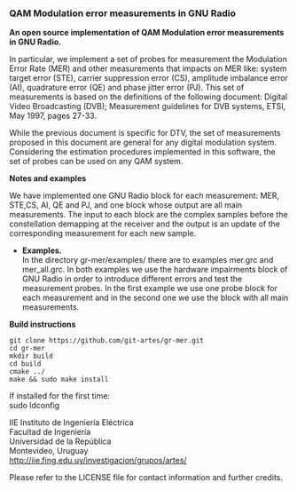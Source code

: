 <div id="readme" class="blob instapaper_body">
    <article class="markdown-body entry-content" itemprop="mainContentOfPage"><h3><a id="user-content-mer-in-gnu-radio" class="anchor" href="#mer-in-gnu-radio" aria-hidden="true"><span class="octicon octicon-link"></span></a>QAM Modulation error measurements in GNU Radio</h3>

<p><strong>An open source implementation of QAM Modulation error measurements in GNU Radio.</strong></p>

<p>In particular, we implement a set of probes for measurement the Modulation Error Rate (MER) and other measurements that impacts on MER like: system target error (STE), carrier suppression error (CS), amplitude imbalance error (AI), quadrature error (QE) and phase jitter error (PJ). 
This set of measurements is based on the definitions of the following document: Digital Video Broadcasting (DVB);
Measurement guidelines for DVB systems, ETSI, May 1997, pages 27-33.  </p>

<p>While the previous document is specific for DTV, the set of measurements proposed in this document are general for any digital modulation system. Considering the estimation procedures implemented in this software, the set of probes can be used on any QAM system. </p>

<p><strong>Notes and examples</strong></p>

<p>We have implemented  one GNU Radio block for each measurement: MER, STE,CS, AI, QE and PJ,  and one block whose output are  all main measurements.
The input to each block are the complex samples before the constellation demapping at the receiver and the output is an update of the corresponding measurement for each new sample. </p>

<ul>
<li><strong>Examples.</strong>  </li>
In the directory gr-mer/examples/ there are to examples mer.grc and mer_all.grc. In both examples we use the hardware impairments  block of GNU Radio in order to introduce different errors and test the measurement probes.
In the first example we use one probe block for each measurement and in the second one we use the block with all main measurements.
</ul>

<p><strong>Build instructions</strong></p>

<pre><code>git clone https://github.com/git-artes/gr-mer.git  
cd gr-mer  
mkdir build  
cd build  
cmake ../  
make &amp;&amp; sudo make install  
</code></pre>

<p>If installed for the first time:<br>
    sudo ldconfig  </p>

<p>IIE Instituto de Ingeniería Eléctrica<br>
Facultad de Ingeniería<br>
Universidad de la República<br>
Montevideo, Uruguay<br>
<a href="http://iie.fing.edu.uy/investigacion/grupos/artes/">http://iie.fing.edu.uy/investigacion/grupos/artes/</a>  </p>

<p>Please refer to the LICENSE file for contact information and further credits.   </p>
</article>
  </div>


